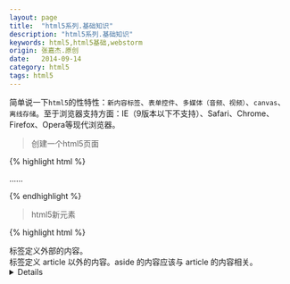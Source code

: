 ```yaml
---
layout: page
title:  "html5系列.基础知识"
description: "html5系列.基础知识"
keywords: html5,html5基础,webstorm
origin: 张嘉杰.原创
date:   2014-09-14
category: html5
tags: html5
---
```

简单说一下`html5`的性特性：`新内容标签`、`表单控件`、`多媒体（音频、视频）`、`canvas`、`离线存储`。至于浏览器支持方面：IE（9版本以下不支持）、Safari、Chrome、Firefox、Opera等现代浏览器。
<!--more-->

> 创建一个html5页面 

{% highlight html %}

<!DOCTYPE html>
<html>
  <head>
    <meta charset="UTF-8">
    <title></title>
  </head>
  <body>
  ......
  </body>
</html>

{% endhighlight %}

> html5新元素

{% highlight html %}

<datalist> 标签定义可选数据的列表。
<keygen> 标签定义生成密钥。
<output> 标签定义不同类型的输出。
<article> 标签定义外部的内容。
<aside> 标签定义 article 以外的内容。aside 的内容应该与 article 的内容相关。
<details> 标签定义元素的细节，通过点击进行隐藏。
<dialog> 标签定义对话框或窗口。
<figcaption> 标签定义 figure 元素的标题。
<figure> 标签用于对元素进行组合。使用 figcaption 元素为元素组添加标题。
<footer> 标签定义 section 或 document 的页脚。
<header> 标签定义 section 或 document 的页眉。
<main> 标签定义文档的主要内容。
<meter> 标签定义度量衡。可在 min/max 属性中定义。
<nav> 标签定义导航链接的部分。
<rp> 标签定义在 ruby 注释中使用。
<rt> 标签定义字符（中文注音或字符）。
<ruby> 标签定义 ruby 注释（中文注音或字符）。
<section> 标签定义文档中的章节、页眉、页脚或文档中的其他部分。
<summary> 标签定义包含 details 元素的标题。
<time> 标签定义日期或时间。
<mark>	标签定义标记或高亮显示文本。此标签很常用，在搜索中可以高亮显示搜索关键词。
<progress> 标签运行中的进程。此标签来显示 JavaScript 中耗费时间的函数的进程。

<video> 标签定义视频。
<audio> 标签定义声音。
<source> 标签为媒介元素（<video>、<audio>）定义媒介资源。
<canvas> 标签定义图形。

{% endhighlight %}

> html5新的 (input type=类型) 元素

{% highlight html %}

<input type="number" name="quantity" />
<input type="date" name="bday" />
<input type="color" name="favcolor" />
<input type="range" name="points" />
<input type="month" name="bdaymonth" />
<input type="week" name="week_year" />
<input type="datetime" name="bdaytime" />
<input type="datetime-local" name="bdaytime" />
<input type="email" name="email" />
<input type="search" name="googlesearch" />
<input type="tel" name="usrtel" />
<input type="url" name="homepage" />

{% endhighlight %}
-----------------------

相关参考文章地址：

w3schools-html5 - <http://www.w3schools.com/html/html5_geolocation.asp>

-----------------------

